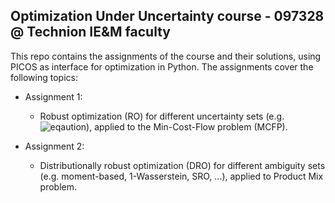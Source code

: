 ## Optimization Under Uncertainty course - 097328 @ Technion IE&M faculty 

This repo contains the assignments of the course and their solutions, using PICOS as interface for optimization in Python. The assignments cover the following topics:
- Assignment 1:
  - Robust optimization (RO) for different uncertainty sets (e.g. ![eqaution](http://www.sciweavers.org/download/Tex2Img_1562706092.jpg)), applied to the Min-Cost-Flow problem (MCFP).
  
- Assignment 2:
  - Distributionally robust optimization (DRO) for different ambiguity sets (e.g. moment-based, 1-Wasserstein, SRO, ...), applied to Product Mix problem.


